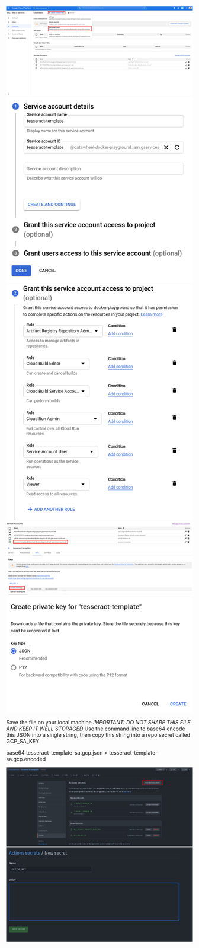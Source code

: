 <img src="assets/gcp/gcp-service-account-1.png" />

<img src="assets/gcp/gcp-service-account-2.png" />

<img src="assets/gcp/gcp-service-account-3.png" />

<img src="assets/gcp/gcp-service-account-4.png" />

<img src="assets/gcp/gcp-service-account-5.png" />

<img src="assets/gcp/gcp-service-account-6.png" />

Save the file on your local machine *IMPORTANT: DO NOT SHARE THIS FILE AND KEEP IT WELL STORAGED*
Use the [command line](https://linuxhint.com/bash_base64_encode_decode/) to base64 encode this JSON into a single string, then copy this string into a repo secret called GCP_SA_KEY

base64 tesseract-template-sa.gcp.json > tesseract-template-sa.gcp.encoded

<img src="assets/gcp/gcp-service-account-github-secret-1.png" />

<img src="assets/gcp/gcp-service-account-github-secret-2.png" />
